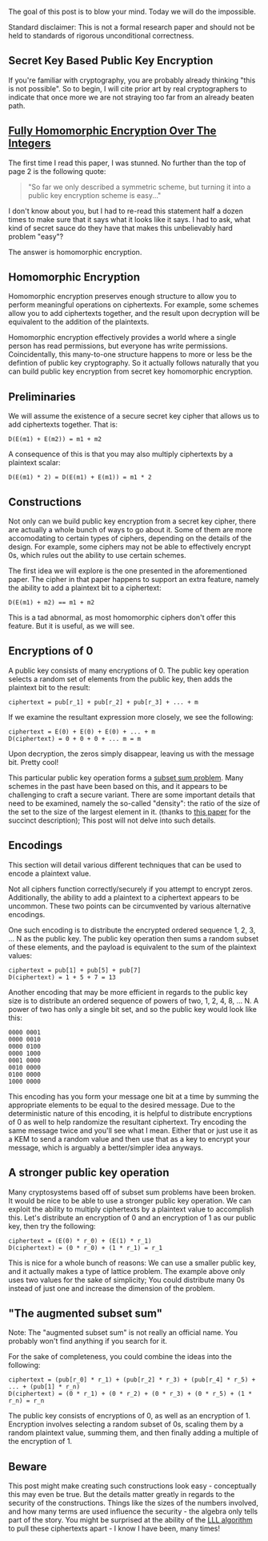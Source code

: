 The goal of this post is to blow your mind. Today we will do the impossible.

Standard disclaimer: This is not a formal research paper and should not be held to standards of rigorous unconditional correctness. 

Secret Key Based Public Key Encryption
-------
If you're familiar with cryptography, you are probably already thinking "this is not possible". So to begin, I will cite prior art by real cryptographers to indicate that once more we are not straying too far from an already beaten path.

[Fully Homomorphic Encryption Over The Integers](https://eprint.iacr.org/2009/616.pdf)
-------
The first time I read this paper, I was stunned. No further than the top of page 2 is the following quote:

> "So far we only described a symmetric scheme, but turning it into a public key encryption scheme is easy..."
    
I don't know about you, but I had to re-read this statement half a dozen times to make sure that it says what it looks like it says. I had to ask, what kind of secret sauce do they have that makes this unbelievably hard problem "easy"?

The answer is homomorphic encryption.

Homomorphic Encryption
-------
Homomorphic encryption preserves enough structure to allow you to perform meaningful operations on ciphertexts. For example, some schemes allow you to add ciphertexts together, and the result upon decryption will be equivalent to the addition of the plaintexts.

Homomorphic encryption effectively provides a world where a single person has read permissions, but everyone has write permissions. Coincidentally, this many-to-one structure happens to more or less be the defintion of public key cryptography. So it actually follows naturally that you can build public key encryption from secret key homomorphic encryption.

Preliminaries
------
We will assume the existence of a secure secret key cipher that allows us to add ciphertexts together. That is:

    D(E(m1) + E(m2)) = m1 + m2
    
A consequence of this is that you may also multiply ciphertexts by a plaintext scalar:

    D(E(m1) * 2) = D(E(m1) + E(m1)) = m1 * 2
    
Constructions
------
Not only can we build public key encryption from a secret key cipher, there are actually a whole bunch of ways to go about it. Some of them are more accomodating to certain types of ciphers, depending on the details of the design. For example, some ciphers may not be able to effectively encrypt 0s, which rules out the ability to use certain schemes.

The first idea we will explore is the one presented in the aforementioned paper. The cipher in that paper happens to support an extra feature, namely the ability to add a plaintext bit to a ciphertext:

    D(E(m1) + m2) == m1 + m2
    
This is a tad abnormal, as most homomorphic ciphers don't offer this feature. But it is useful, as we will see.

Encryptions of 0
-------
A public key consists of many encryptions of 0. The public key operation selects a random set of elements from the public key, then adds the plaintext bit to the result:

    ciphertext = pub[r_1] + pub[r_2] + pub[r_3] + ... + m
    
If we examine the resultant expression more closely, we see the following:
    
    ciphertext = E(0) + E(0) + E(0) + ... + m
    D(ciphertext) = 0 + 0 + 0 + ... m = m
    
Upon decryption, the zeros simply disappear, leaving us with the message bit. Pretty cool!

This particular public key operation forms a [subset sum problem](https://en.wikipedia.org/wiki/Subset_sum_problem). Many schemes in the past have been based on this, and it appears to be challenging to craft a secure variant. There are some important details that need to be examined, namely the so-called "density": the ratio of the size of the set to the size of the largest element in it. (thanks to [this paper](https://www.cypherpunks.ca/~iang/pubs/SSP-IJIS.pdf) for the succinct description); This post will not delve into such details.

Encodings
-------
This section will detail various different techniques that can be used to encode a plaintext value.

Not all ciphers function correctly/securely if you attempt to encrypt zeros. Additionally, the ability to add a plaintext to a ciphertext appears to be uncommon. These two points can be circumvented by various alternative encodings.

One such encoding is to distribute the encrypted ordered sequence 1, 2, 3, ... N as the public key. The public key operation then sums a random subset of these elements, and the payload is equivalent to the sum of the plaintext values:
    
    ciphertext = pub[1] + pub[5] + pub[7]
    D(ciphertext) = 1 + 5 + 7 = 13

Another encoding that may be more efficient in regards to the public key size is to distribute an ordered sequence of powers of two, 1, 2, 4, 8, ... N. A power of two has only a single bit set, and so the public key would look like this:
    
    0000 0001
    0000 0010
    0000 0100
    0000 1000
    0001 0000
    0010 0000
    0100 0000
    1000 0000
    
This encoding has you form your message one bit at a time by summing the appropriate elements to be equal to the desired message. Due to the deterministic nature of this encoding, it is helpful to distribute encryptions of 0 as well to help randomize the resultant ciphertext. Try encoding the same message twice and you'll see what I mean. Either that or just use it as a KEM to send a random value and then use that as a key to encrypt your message, which is arguably a better/simpler idea anyways.

A stronger public key operation
-------
Many cryptosystems based off of subset sum problems have been broken. It would be nice to be able to use a stronger public key operation. We can exploit the ability to multiply ciphertexts by a plaintext value to accomplish this. Let's distribute an encryption of 0 and an encryption of 1 as our public key, then try the following:
    
    ciphertext = (E(0) * r_0) + (E(1) * r_1)
    D(ciphertext) = (0 * r_0) + (1 * r_1) = r_1
    
This is nice for a whole bunch of reasons: We can use a smaller public key, and it actually makes a type of lattice problem. The example above only uses two values for the sake of simplicity; You could distribute many 0s instead of just one and increase the dimension of the problem.

"The augmented subset sum"
------
Note: The "augmented subset sum" is not really an official name. You probably won't find anything if you search for it. 

For the sake of completeness, you could combine the ideas into the following:
    
    ciphertext = (pub[r_0] * r_1) + (pub[r_2] * r_3) + (pub[r_4] * r_5) + ... + (pub[1] * r_n)
    D(ciphertext) = (0 * r_1) + (0 * r_2) + (0 * r_3) + (0 * r_5) + (1 * r_n) = r_n
    
The public key consists of encryptions of 0, as well as an encryption of 1. Encryption involves selecting a random subset of 0s, scaling them by a random plaintext value, summing them, and then finally adding a multiple of the encryption of 1. 

Beware
------
This post might make creating such constructions look easy - conceptually this may even be true. But the details matter greatly in regards to the security of the constructions. Things like the sizes of the numbers involved, and how many terms are used influence the security - the algebra only tells part of the story. You might be surprised at the ability of the [LLL algorithm](https://www-almasty.lip6.fr/~joux/pages/papers/ToolBox.pdf) to pull these ciphertexts apart - I know I have been, many times!

